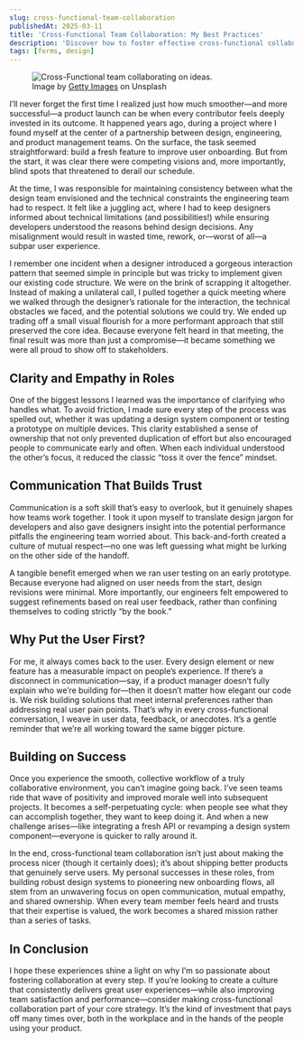 ```yaml
---
slug: cross-functional-team-collaboration
publishedAt: 2025-03-11
title: 'Cross-Functional Team Collaboration: My Best Practices'
description: 'Discover how to foster effective cross-functional collaboration in product development. Learn best practices for communication, empathy, and shared ownership that lead to successful product launches.'
tags: [forms, design]
---
```


<figure>
<img src="https://plus.unsplash.com/premium_photo-1681995453325-455f7084888d?q=80&w=3839&auto=format&fit=crop&ixlib=rb-4.0.3&ixid=M3wxMjA3fDB8MHxwaG90by1wYWdlfHx8fGVufDB8fHx8fA%3D%3D" alt="Cross-Functional team collaborating on ideas." class="w-full h-auto mb-4 rounded-lg border border-neutral-100" loading="lazy" class="rounded-lg border border-neutral-100" />
<figcaption class="text-sm text-neutral-500">Image by <a href="https://unsplash.com/@gettyimages" target="_blank" rel="nofollow" class="hover:no-underline">Getty Images</a> on Unsplash</figcaption>
</figure>

I’ll never forget the first time I realized just how much smoother—and more successful—a product launch can be when every contributor feels deeply invested in its outcome. It happened years ago, during a project where I found myself at the center of a partnership between design, engineering, and product management teams. On the surface, the task seemed straightforward: build a fresh feature to improve user onboarding. But from the start, it was clear there were competing visions and, more importantly, blind spots that threatened to derail our schedule.

At the time, I was responsible for maintaining consistency between what the design team envisioned and the technical constraints the engineering team had to respect. It felt like a juggling act, where I had to keep designers informed about technical limitations (and possibilities!) while ensuring developers understood the reasons behind design decisions. Any misalignment would result in wasted time, rework, or—worst of all—a subpar user experience.

I remember one incident when a designer introduced a gorgeous interaction pattern that seemed simple in principle but was tricky to implement given our existing code structure. We were on the brink of scrapping it altogether. Instead of making a unilateral call, I pulled together a quick meeting where we walked through the designer’s rationale for the interaction, the technical obstacles we faced, and the potential solutions we could try. We ended up trading off a small visual flourish for a more performant approach that still preserved the core idea. Because everyone felt heard in that meeting, the final result was more than just a compromise—it became something we were all proud to show off to stakeholders.

## Clarity and Empathy in Roles
One of the biggest lessons I learned was the importance of clarifying who handles what. To avoid friction, I made sure every step of the process was spelled out, whether it was updating a design system component or testing a prototype on multiple devices. This clarity established a sense of ownership that not only prevented duplication of effort but also encouraged people to communicate early and often. When each individual understood the other’s focus, it reduced the classic “toss it over the fence” mindset.

## Communication That Builds Trust
Communication is a soft skill that’s easy to overlook, but it genuinely shapes how teams work together. I took it upon myself to translate design jargon for developers and also gave designers insight into the potential performance pitfalls the engineering team worried about. This back-and-forth created a culture of mutual respect—no one was left guessing what might be lurking on the other side of the handoff.

A tangible benefit emerged when we ran user testing on an early prototype. Because everyone had aligned on user needs from the start, design revisions were minimal. More importantly, our engineers felt empowered to suggest refinements based on real user feedback, rather than confining themselves to coding strictly “by the book.”

## Why Put the User First?
For me, it always comes back to the user. Every design element or new feature has a measurable impact on people’s experience. If there’s a disconnect in communication—say, if a product manager doesn’t fully explain who we’re building for—then it doesn’t matter how elegant our code is. We risk building solutions that meet internal preferences rather than addressing real user pain points. That’s why in every cross-functional conversation, I weave in user data, feedback, or anecdotes. It’s a gentle reminder that we’re all working toward the same bigger picture.

## Building on Success
Once you experience the smooth, collective workflow of a truly collaborative environment, you can’t imagine going back. I’ve seen teams ride that wave of positivity and improved morale well into subsequent projects. It becomes a self-perpetuating cycle: when people see what they can accomplish together, they want to keep doing it. And when a new challenge arises—like integrating a fresh API or revamping a design system component—everyone is quicker to rally around it.

In the end, cross-functional team collaboration isn’t just about making the process nicer (though it certainly does); it’s about shipping better products that genuinely serve users. My personal successes in these roles, from building robust design systems to pioneering new onboarding flows, all stem from an unwavering focus on open communication, mutual empathy, and shared ownership. When every team member feels heard and trusts that their expertise is valued, the work becomes a shared mission rather than a series of tasks.

## In Conclusion
I hope these experiences shine a light on why I’m so passionate about fostering collaboration at every step. If you’re looking to create a culture that consistently delivers great user experiences—while also improving team satisfaction and performance—consider making cross-functional collaboration part of your core strategy. It’s the kind of investment that pays off many times over, both in the workplace and in the hands of the people using your product.
